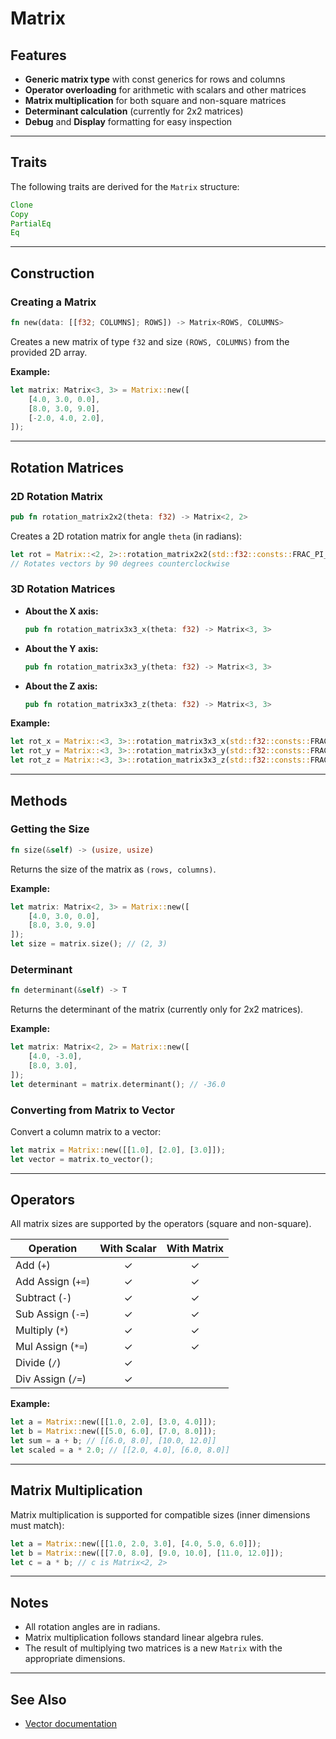 # Matrix

## Features

- **Generic matrix type** with const generics for rows and columns
- **Operator overloading** for arithmetic with scalars and other matrices
- **Matrix multiplication** for both square and non-square matrices
- **Determinant calculation** (currently for 2x2 matrices)
- **Debug** and **Display** formatting for easy inspection

---

## Traits

The following traits are derived for the `Matrix` structure:

```rust
Clone
Copy
PartialEq
Eq
```

---

## Construction

### Creating a Matrix

```rust
fn new(data: [[f32; COLUMNS]; ROWS]) -> Matrix<ROWS, COLUMNS>
```

Creates a new matrix of type `f32` and size `(ROWS, COLUMNS)` from the provided 2D array.

**Example:**
```rust
let matrix: Matrix<3, 3> = Matrix::new([
    [4.0, 3.0, 0.0],
    [8.0, 3.0, 9.0],
    [-2.0, 4.0, 2.0],
]);
```

---

## Rotation Matrices

### 2D Rotation Matrix

```rust
pub fn rotation_matrix2x2(theta: f32) -> Matrix<2, 2>
```
Creates a 2D rotation matrix for angle `theta` (in radians):

```rust
let rot = Matrix::<2, 2>::rotation_matrix2x2(std::f32::consts::FRAC_PI_2);
// Rotates vectors by 90 degrees counterclockwise
```

### 3D Rotation Matrices

- **About the X axis:**
  ```rust
  pub fn rotation_matrix3x3_x(theta: f32) -> Matrix<3, 3>
  ```
- **About the Y axis:**
  ```rust
  pub fn rotation_matrix3x3_y(theta: f32) -> Matrix<3, 3>
  ```
- **About the Z axis:**
  ```rust
  pub fn rotation_matrix3x3_z(theta: f32) -> Matrix<3, 3>
  ```

**Example:**
```rust
let rot_x = Matrix::<3, 3>::rotation_matrix3x3_x(std::f32::consts::FRAC_PI_2);
let rot_y = Matrix::<3, 3>::rotation_matrix3x3_y(std::f32::consts::FRAC_PI_2);
let rot_z = Matrix::<3, 3>::rotation_matrix3x3_z(std::f32::consts::FRAC_PI_2);
```

---

## Methods

### Getting the Size

```rust
fn size(&self) -> (usize, usize)
```
Returns the size of the matrix as `(rows, columns)`.

**Example:**
```rust
let matrix: Matrix<2, 3> = Matrix::new([
    [4.0, 3.0, 0.0],
    [8.0, 3.0, 9.0]
]);
let size = matrix.size(); // (2, 3)
```

### Determinant

```rust
fn determinant(&self) -> T
```
Returns the determinant of the matrix (currently only for 2x2 matrices).

**Example:**
```rust
let matrix: Matrix<2, 2> = Matrix::new([
    [4.0, -3.0],
    [8.0, 3.0],
]);
let determinant = matrix.determinant(); // -36.0
```

### Converting from Matrix to Vector

Convert a column matrix to a vector:

```rust
let matrix = Matrix::new([[1.0], [2.0], [3.0]]);
let vector = matrix.to_vector();
```

---

## Operators

All matrix sizes are supported by the operators (square and non-square).

| Operation         | With Scalar | With Matrix |
|-------------------|:-----------:|:-----------:|
| Add (`+`)         | ✓           | ✓           |
| Add Assign (`+=`) | ✓           | ✓           |
| Subtract (`-`)    | ✓           | ✓           |
| Sub Assign (`-=`) | ✓           | ✓           |
| Multiply (`*`)    | ✓           | ✓           |
| Mul Assign (`*=`) | ✓           | ✓           |
| Divide (`/`)      | ✓           |             |
| Div Assign (`/=`) | ✓           |             |

**Example:**
```rust
let a = Matrix::new([[1.0, 2.0], [3.0, 4.0]]);
let b = Matrix::new([[5.0, 6.0], [7.0, 8.0]]);
let sum = a + b; // [[6.0, 8.0], [10.0, 12.0]]
let scaled = a * 2.0; // [[2.0, 4.0], [6.0, 8.0]]
```

---

## Matrix Multiplication

Matrix multiplication is supported for compatible sizes (inner dimensions must match):

```rust
let a = Matrix::new([[1.0, 2.0, 3.0], [4.0, 5.0, 6.0]]);
let b = Matrix::new([[7.0, 8.0], [9.0, 10.0], [11.0, 12.0]]);
let c = a * b; // c is Matrix<2, 2>
```

---

## Notes

- All rotation angles are in radians.
- Matrix multiplication follows standard linear algebra rules.
- The result of multiplying two matrices is a new `Matrix` with the appropriate dimensions.

---

## See Also

- [Vector documentation](./README_VECTOR.md)